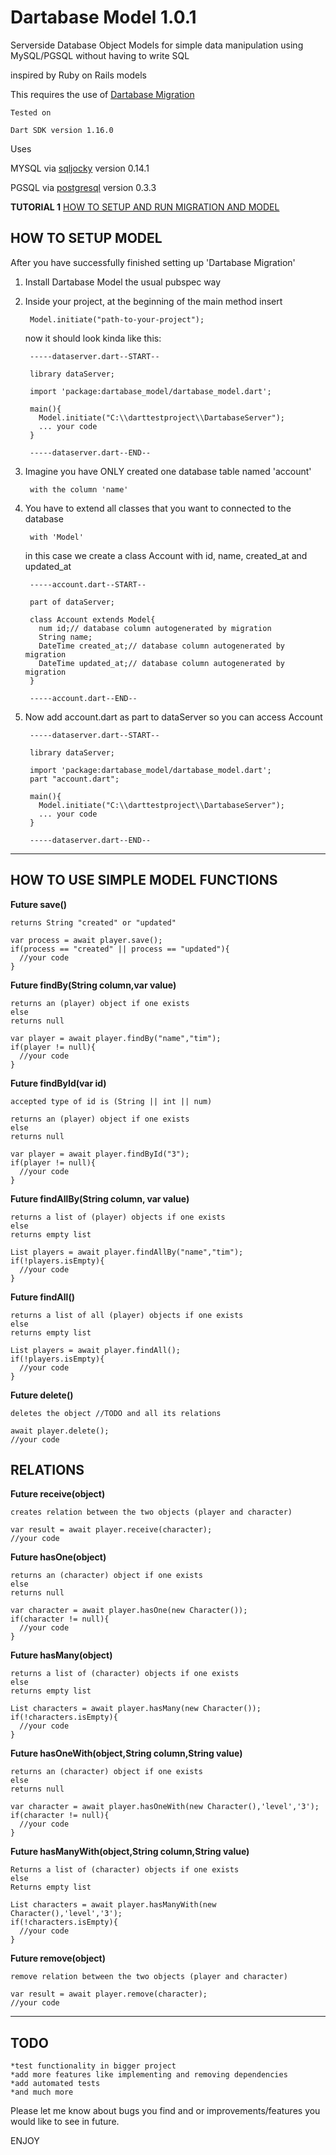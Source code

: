 Dartabase Model 1.0.1
=====================

  Serverside Database Object Models for simple data manipulation
  using MySQL/PGSQL without having to write SQL
  
  inspired by Ruby on Rails models
    
  This requires the use of [Dartabase Migration](http://pub.dartlang.org/packages/dartabase_migration) 
    
	Tested on 

    Dart SDK version 1.16.0
	    
  Uses
  
  MYSQL via [sqljocky](http://pub.dartlang.org/packages/sqljocky) version 0.14.1
  
  PGSQL via [postgresql](http://pub.dartlang.org/packages/postgresql) version 0.3.3
  
**TUTORIAL 1** [HOW TO SETUP AND RUN MIGRATION AND MODEL](https://github.com/HannesRammer/DartabaseTutorials/blob/master/tutorials/TUT1.md)
    	
HOW TO SETUP MODEL
------------
After you have successfully finished setting up 'Dartabase Migration' 

1. Install Dartabase Model the usual pubspec way 
    
2. Inside your project, at the beginning of the main method insert
        
		Model.initiate("path-to-your-project");

   now it should look kinda like this:
	
		-----dataserver.dart--START--
	
		library dataServer;

		import 'package:dartabase_model/dartabase_model.dart';

		main(){
		  Model.initiate("C:\\darttestproject\\DartabaseServer");
		  ... your code
		}
	
		-----dataserver.dart--END--
	
3. Imagine you have ONLY created one database table named 'account' 

    	with the column 'name'
	
4. You have to extend all classes that you want to connected to the database

	    with 'Model'
		   
   in this case we create a class Account with id, name, created_at and updated_at
		   
		-----account.dart--START--
			
		part of dataServer;
		
		class Account extends Model{
		  num id;// database column autogenerated by migration		
		  String name;
		  DateTime created_at;// database column autogenerated by migration
          DateTime updated_at;// database column autogenerated by migration
		}
		
		-----account.dart--END--

5. Now add account.dart as part to dataServer so you can access Account
   
		-----dataserver.dart--START--
			
		library dataServer;
	
		import 'package:dartabase_model/dartabase_model.dart';
		part "account.dart";	
		
		main(){
		  Model.initiate("C:\\darttestproject\\DartabaseServer");
		  ... your code
		}
	
		-----dataserver.dart--END--
 

*******************************************************************************************
HOW TO USE SIMPLE MODEL FUNCTIONS
---------------------------------
**Future save()** 
    
    returns String "created" or "updated"
     
    var process = await player.save();
    if(process == "created" || process == "updated"){
      //your code
    }
**Future findBy(String column,var value)** 
    
    returns an (player) object if one exists 
    else 
    returns null
   
    var player = await player.findBy("name","tim");
    if(player != null){
      //your code
    }
         
**Future findById(var id)** 
    
    accepted type of id is (String || int || num)
     
    returns an (player) object if one exists 
    else 
    returns null
   
    var player = await player.findById("3");
    if(player != null){
      //your code
    }
    
**Future findAllBy(String column, var value)** 
    
    returns a list of (player) objects if one exists 
    else 
    returns empty list
   
    List players = await player.findAllBy("name","tim");
    if(!players.isEmpty){
      //your code
    }
 
**Future findAll()** 
    
    returns a list of all (player) objects if one exists 
    else 
    returns empty list
   
    List players = await player.findAll();
    if(!players.isEmpty){
      //your code
    } 
 
**Future delete()** 
    
    deletes the object //TODO and all its relations
    
    await player.delete();
    //your code
    
    
RELATIONS
---------

**Future receive(object)** 
	 
	creates relation between the two objects (player and character)
	    
	var result = await player.receive(character);
    //your code
    
**Future hasOne(object)** 
   
	returns an (character) object if one exists 
	else 
	returns null
	   
	var character = await player.hasOne(new Character());
	if(character != null){
	  //your code
	}
  
**Future hasMany(object)** 
    
    returns a list of (character) objects if one exists 
    else 
    returns empty list
   
    List characters = await player.hasMany(new Character());
    if(!characters.isEmpty){
      //your code
    }
  
**Future hasOneWith(object,String column,String value)** 
	    
	returns an (character) object if one exists 
	else 
	returns null
	 
	var character = await player.hasOneWith(new Character(),'level','3');
	if(character != null){
	  //your code
	}
	
**Future hasManyWith(object,String column,String value)** 
	
	Returns a list of (character) objects if one exists 
	else 
	Returns empty list
	   
	List characters = await player.hasManyWith(new Character(),'level','3');
	if(!characters.isEmpty){
	  //your code
	} 
  
**Future remove(object)** 
	
	remove relation between the two objects (player and character)

	var result = await player.remove(character);
	//your code


*******************************************************************************************

TODO
----

	*test functionality in bigger project
    *add more features like implementing and removing dependencies
    *add automated tests
    *and much more

Please let me know about bugs you find and or improvements/features you would like to see in future.

ENJOY